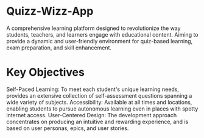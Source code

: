# Quizz-Wizz-App
A comprehensive learning platform designed to revolutionize the way students, teachers, and learners engage with educational content. Aiming to provide a dynamic and user-friendly environment for quiz-based learning, exam preparation, and skill enhancement.

# Key Objectives
Self-Paced Learning: To meet each student's unique learning needs, provides an extensive collection of self-assessment questions spanning a wide variety of subjects.
Accessibility: Available at all times and locations, enabling students to pursue autonomous learning even in places with spotty internet access.
User-Centered Design: The development approach concentrates on producing an intuitive and rewarding experience, and is based on user personas, epics, and user stories.
